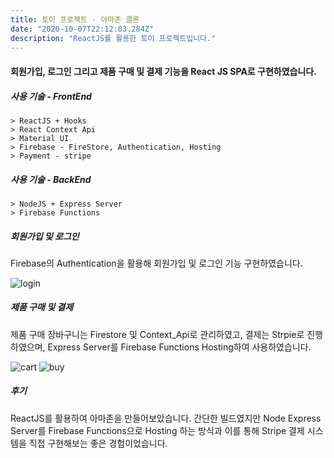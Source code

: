 ```yaml
---
title: 토이 프로젝트 - 아마존 클론
date: "2020-10-07T22:12:03.284Z"
description: "ReactJS를 활용한 토이 프로젝트입니다."
---
```


#### 회원가입, 로그인 그리고 제품 구매 및 결제 기능을 React JS SPA로 구현하였습니다.

##### 사용 기술 - FrontEnd
    > ReactJS + Hooks
    > React Context Api
    > Material UI
    > Firebase - FireStore, Authentication, Hosting
    > Payment - stripe

##### 사용 기술 - BackEnd
    > NodeJS + Express Server
    > Firebase Functions

##### 회원가입 및 로그인

Firebase의 Authentication을 활용해 회원가입 및 로그인 기능 구현하였습니다.

![login](./Demo-Login.gif)

##### 제품 구매 및 결제
제품 구매 장바구니는 Firestore 및 Context_Api로 관리하였고, 결제는 Strpie로 진행하였으며,
Express Server를 Firebase Functions Hosting하여 사용하였습니다.

![cart](./Demo-Cart.gif)
![buy](./Demo-Buy.gif)





##### 후기
ReactJS를 활용하여 아마존을 만들어보았습니다. 간단한 빌드였지만 Node Express Server를 Firebase Functions으로 Hosting 하는 방식과 이를 통해 Stripe 결제 시스템을 직접 구현해보는 좋은 경험이었습니다.